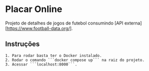 # Placar Online

Projeto de detalhes de jogos de futebol consumindo [API externa][https://www.football-data.org/].

## Instruções

    1. Para rodar basta ter o Docker instalado.
    2. Rodar o comando ```docker compose up``` na raiz do projeto.
    3. Acessar ```localhost:8000```.

